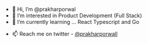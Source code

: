 - 👋 Hi, I’m @prakharporwal
- 👀 I’m interested in Product Development (Full Stack)
- 🌱 I’m currently learning ... React Typescript and Go
<!-- 💞️ I’m looking to collaborate on--> 
- 📫 Reach me on twitter - [@prakharporwall](https://twitter.com/prakharporwall)

<!---
prakharporwal/prakharporwal is a ✨ special ✨ repository because its `README.md` (this file) appears on your GitHub profile.
You can click the Preview link to take a look at your changes.
--->
